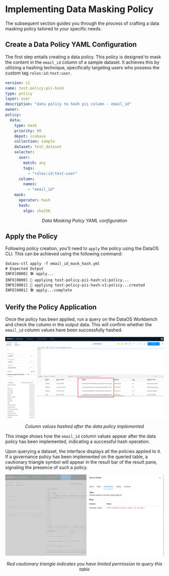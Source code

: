 # Implementing Data Masking Policy

The subsequent section guides you through the process of crafting a data masking policy tailored to your specific needs.

## Create a Data Policy YAML Configuration

The first step entails creating a data policy. This policy is designed to mask the content in the `email_id` column of a sample dataset. It achieves this by utilizing a hashing technique, specifically targeting users who possess the custom tag `roles:id:test:user`.

```yaml
version: v1
name: test-policy-pii-hash
type: policy
layer: user
description: "data policy to hash pii column - email_id"
owner:
policy:
  data:
    type: mask
    priority: 90
    depot: icebase
    collection: sample
    dataset: test_dataset
    selector:
      user:
        match: any
        tags:
          - "roles:id:test:user"
      column:
        names:
          - "email_id"
    mask:
      operator: hash
      hash:
        algo: sha256
```
<center><i>Data Masking Policy YAML configuration</i></center>

## Apply the Policy

Following policy creation, you'll need to `apply` the policy using the DataOS CLI. This can be achieved using the following command:

```shell
dataos-ctl apply -f email_id_mask_hash.yml
# Expected Output
INFO[0000] 🛠 apply...
INFO[0000] 🔧 applying test-policy-pii-hash:v1:policy...
INFO[0001] 🔧 applying test-policy-pii-hash:v1:policy...created
INFO[0001] 🛠 apply...complete
```

## Verify the Policy Application

Once the policy has been applied, run a query on the DataOS Workbench and check the column in the output data. This will confirm whether the `email_id` column values have been successfully hashed.

![Column values hashed after the data policy implemented](./implementing_data_masking_policy/masking_hash_email.png)

<center><i>Column values hashed after the data policy implemented</i></center>

This image shows how the `email_id` column values appear after the data policy has been implemented, indicating a successful hash operation.

Upon querying a dataset, the interface displays all the policies applied to it. If a governance policy has been implemented on the queried table, a cautionary triangle symbol will appear in the result bar of the result pane, signaling the presence of such a policy.

![Red cautionary triangle indicates you have limited permission to query this table](./implementing_data_masking_policy/image.png)

<center><i>Red cautionary triangle indicates you have limited permission to query this table</i></center>